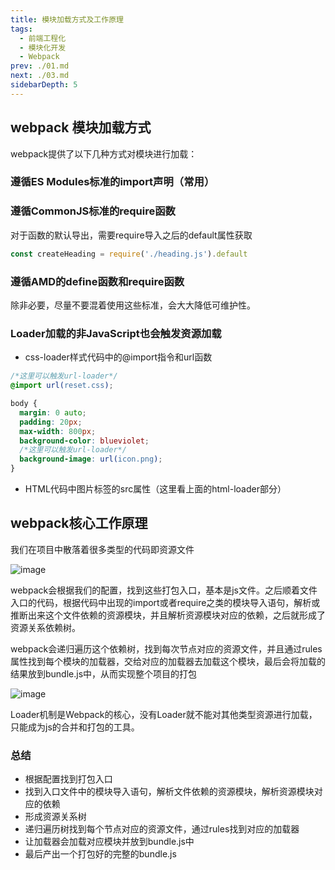```yaml
---
title: 模块加载方式及工作原理
tags: 
  - 前端工程化
  - 模块化开发
  - Webpack
prev: ./01.md
next: ./03.md
sidebarDepth: 5
---
```

## webpack 模块加载方式
webpack提供了以下几种方式对模块进行加载：
### 遵循ES Modules标准的import声明（常用）
### 遵循CommonJS标准的require函数
对于函数的默认导出，需要require导入之后的default属性获取
```js
const createHeading = require('./heading.js').default
```
### 遵循AMD的define函数和require函数
 
除非必要，尽量不要混着使用这些标准，会大大降低可维护性。

### Loader加载的非JavaScript也会触发资源加载
- css-loader样式代码中的@import指令和url函数

```css
/*这里可以触发url-loader*/
@import url(reset.css);

body {
  margin: 0 auto;
  padding: 20px;
  max-width: 800px;
  background-color: blueviolet;
  /*这里可以触发url-loader*/
  background-image: url(icon.png);
}
```

- HTML代码中图片标签的src属性（这里看上面的html-loader部分）

## webpack核心工作原理
我们在项目中散落着很多类型的代码即资源文件

![image](~@public/assets/program/modules/webpack44.png)

webpack会根据我们的配置，找到这些打包入口，基本是js文件。之后顺着文件入口的代码，根据代码中出现的import或者require之类的模块导入语句，解析或推断出来这个文件依赖的资源模块，并且解析资源模块对应的依赖，之后就形成了资源关系依赖树。

webpack会递归遍历这个依赖树，找到每次节点对应的资源文件，并且通过rules属性找到每个模块的加载器，交给对应的加载器去加载这个模块，最后会将加载的结果放到bundle.js中，从而实现整个项目的打包

![image](~@public/assets/program/modules/webpack45.png)

Loader机制是Webpack的核心，没有Loader就不能对其他类型资源进行加载，只能成为js的合并和打包的工具。

### 总结
- 根据配置找到打包入口
- 找到入口文件中的模块导入语句，解析文件依赖的资源模块，解析资源模块对应的依赖
- 形成资源关系树
- 递归遍历树找到每个节点对应的资源文件，通过rules找到对应的加载器
- 让加载器会加载对应模块并放到bundle.js中
- 最后产出一个打包好的完整的bundle.js
